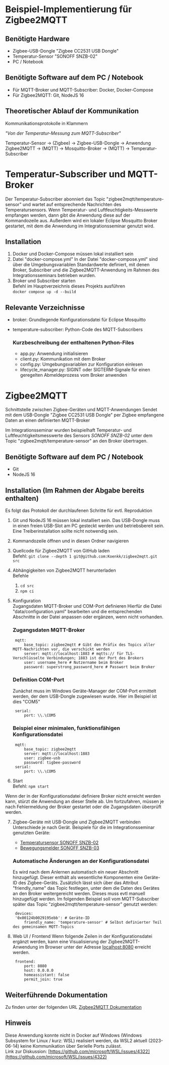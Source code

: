 # Beispiel-Implementierung für Zigbee2MQTT

## Benötigte Hardware

- Zigbee-USB-Dongle "Zigbee CC2531 USB Dongle"
- Temperatur-Sensor "SONOFF SNZB-02"
- PC / Notebook

## Benötigte Software auf dem PC / Notebook

- Für MQTT-Broker und MQTT-Subscriber: Docker, Docker-Compose
- Für Zigbee2MQTT: Git, NodeJS 16

## Theoretischer Ablauf der Kommunikation

Kommunikationsprotokolle in Klammern

*"Von der Temperatur-Messung zum MQTT-Subscriber"*

Temperatur-Sensor -> (Zigbee) -> Zigbee-USB-Dongle -> Anwendung Zigbee2MQTT -> (MQTT) -> Mosquitto-Broker -> (MQTT) -> Temperatur-Subscriber

# Temperatur-Subscriber und MQTT-Broker

Der Temperatur-Subscriber abonniert das Topic "zigbee2mqtt/temperature-sensor" und wartet auf entsprechende Nachrichten des Temperatursensors. Wenn Temperatur- und Luftfeuchtigkeits-Messwerte empfangen werden, dann gibt die Anwendung diese auf der Kommandozeile aus. Außerdem wird ein lokaler Eclipse Mosquitto Broker gestartet, mit dem die Anwendung im Integrationsseminar genutzt wird.

## Installation

1. Docker und Docker-Compose müssen lokal installiert sein
2. Datei "docker-compose.yml"
In der Datei "docker-compose.yml" sind über die Umgebungsvariablen Standardwerte definiert, mit denen Broker, Subscriber und die Zigbee2MQTT-Anwendung im Rahmen des Integrationsseminars betrieben wurden.
3. Broker und Subscriber starten  
Befehl im Hauptverzeichnis dieses Projekts ausführen  
`docker compose up -d --build`

## Relevante Verzeichnisse

- broker: Grundlegende Konfigurationsdatei für Eclipse Mosquitto
- temperature-subscriber: Python-Code des MQTT-Subscribers

    ### Kurzbeschreibung der enthaltenen Python-Files

    - app.py: Anwendung initialisieren  
    - client.py: Kommunikation mit dem Broker 
    - config.py: Umgebungsvariablen zur Konfiguration einlesen
    - lifecycle_manager.py: SIGINT oder SIGTERM-Signale für einen geregelten Abmeldeprozess vom Broker anwenden   

# Zigbee2MQTT

Schnittstelle zwischen Zigbee-Geräten und MQTT-Anwendungen
Sendet mit dem USB-Dongle "Zigbee CC2531 USB Dongle" per Zigbee empfangene Daten an einen definierten MQTT-Broker

Im Integrationsseminar wurden beispielhaft Temperatur- und Luftfeuchtigkeitsmesswerte des Sensors *SONOFF SNZB-02* unter dem Topic "zigbee2mqtt/temperature-sensor" an den Broker übertragen.  

## Benötigte Software auf dem PC / Notebook

- Git
- NodeJS 16

## Installation (Im Rahmen der Abgabe bereits enthalten)

Es folgt das Protokoll der durchlaufenen Schritte für evtl. Reproduktion

1. Git und NodeJS 16 müssen lokal installiert sein. Das USB-Dongle muss in einen freien USB-Slot am PC gesteckt werden und betriebsbereit sein. Eine Treiberinstallation sollte nicht notwendig sein.
2. Kommandozeile öffnen und in diesen Ordner navigieren
3. Quellcode für Zigbee2MQTT von GitHub laden  
Befehl: `git clone --depth 1 git@github.com:Koenkk/zigbee2mqtt.git src`
4. Abhängigkeiten von Zigbee2MQTT herunterladen  
Befehle  

    1. `cd src`
    2. `npm ci`

5. Konfiguration  
Zugangsdaten MQTT-Broker und COM-Port definieren
Hierfür die Datei "data/configuration.yaml" bearbeiten und die entsprechenden Abschnitte in der Datei anpassen oder ergänzen, wenn nicht vorhanden.

    ### Zugangsdaten MQTT-Broker

        mqtt:
            base_topic: zigbee2mqtt # Gibt den Präfix des Topics aller MQTT-Nachrichten vor, die verschickt werden
            server: mqtt://localhost:1883 # mqtts:// für TLS-Verschlüsselte Verbindungen; 1883 ist der Port des Brokers
            user: username_here # Nutzername beim Broker
            password: superstrong_password_here # Passwort beim Broker

    ### Definition COM-Port

    Zunächst muss im Windows Geräte-Manager der COM-Port ermittelt werden, der dem USB-Dongle zugewiesen wurde. Hier im Beispiel ist dies "COM5"

        serial:
            port: \\.\COM5

    ### Beispiel einer minimalen, funktionsfähigen Konfigurationsdatei

        mqtt:
            base_topic: zigbee2mqtt
            server: mqtt://localhost:1883
            user: zigbee-usb
            password: tigbee-password
        serial:
            port: \\.\COM5

6. Start  
Befehl: `npm start`

Wenn der in der Konfigurationsdatei definiere Broker nicht erreicht werden kann, stürzt die Anwendung an dieser Stelle ab. Um fortzufahren, müssen je nach Fehlermeldung der Broker gestartet oder die Zugangsdaten überprüft werden.

7. Zigbee-Geräte mit USB-Dongle und Zigbee2MQTT verbinden 
Unterschiede je nach Gerät. Beispiele für die im Integrationsseminar genutzten Geräte:  

    - [Temperatursensor SONOFF SNZB-02](https://www.zigbee2mqtt.io/devices/SNZB-02.html)
    - [Bewegungsmelder SONOFF SNZB-03](https://www.zigbee2mqtt.io/devices/SNZB-03.html)

    ### Automatische Änderungen an der Konfigurationsdatei 

    Es wird nach dem Anlernen automatisch ein neuer Abschnitt hinzugefügt.
    Dieser enthält als wesentliche Komponenten eine Geräte-ID des Zigbee-Geräts.
    Zusätzlich lässt sich über das Attribut "friendly_name" das Topic festlegen, unter dem die Daten des Gerätes an den Broker weitergereicht werden. Dieses muss evtl manuell hinzugefügt werden. Im folgenden Beispiel soll vom MQTT-Subscriber später das Topic "zigbee2mqtt/temperature-sensor" genutzt werden:

        devices:
        '0x00124b0029195ebb': # Geräte-ID
            friendly_name: 'temperature-sensor' # Selbst definierter Teil des gemeinsamen MQTT-Topics


8. Web UI / Frontend
Wenn folgende Zeilen in der Konfigurationsdatei ergänzt werden, kann eine Visualisierung der Zigbee2MQTT-Anwendung im Browser unter der Adresse [localhost:8080](http://localhost:8080) erreicht werden.  

        frontend:
            port: 8080
            host: 0.0.0.0
            homeassistant: false
            permit_join: true

## Weiterführende Dokumentation

Zu finden unter der folgenden URL [Zigbee2MQTT Dokumentation](https://www.zigbee2mqtt.io/guide/getting-started/)

## Hinweis

Diese Anwendung konnte nicht in Docker auf Windows (Windows Subsystem for Linux / kurz: WSL) realisiert werden, da WSL2 aktuell (2023-06-14) keine Kommunikation über Serielle Ports zulässt.  
Link zur Diskussion: [https://github.com/microsoft/WSL/issues/4322](https://github.com/microsoft/WSL/issues/4322)
